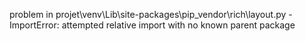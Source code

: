 problem in projet\venv\Lib\site-packages\pip\_vendor\rich\layout.py - ImportError: attempted relative import with no known parent package
